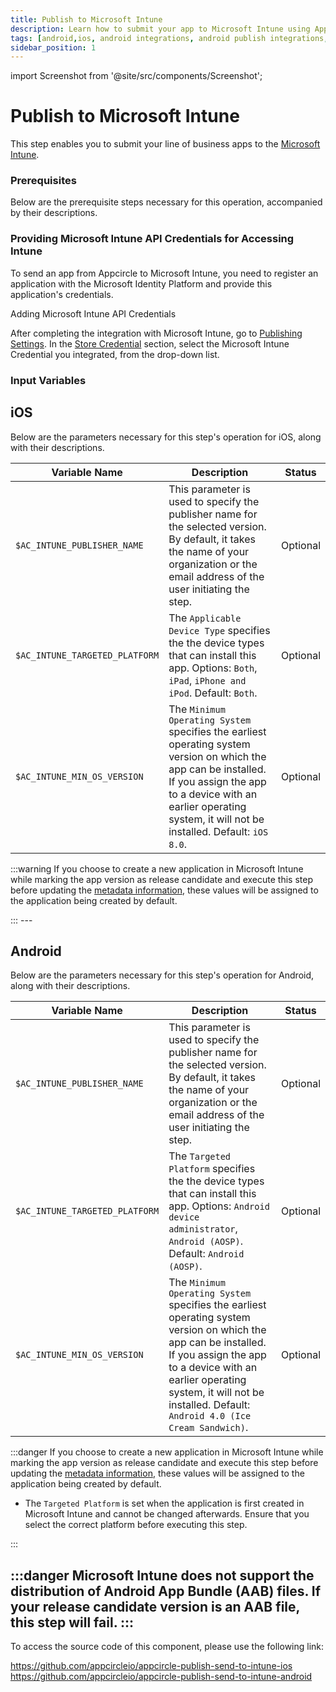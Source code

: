 ```yaml
---
title: Publish to Microsoft Intune
description: Learn how to submit your app to Microsoft Intune using Appcircle’s streamlined integration process.
tags: [android,ios, android integrations, android publish integrations, microsoft intune]
sidebar_position: 1
---
```


import Screenshot from '@site/src/components/Screenshot';

# Publish to Microsoft Intune

This step enables you to submit your line of business apps to the [Microsoft Intune](https://learn.microsoft.com/en-us/mem/intune/fundamentals/what-is-intune).

### Prerequisites

Below are the prerequisite steps necessary for this operation, accompanied by their descriptions.

### Providing Microsoft Intune API Credentials for Accessing Intune

To send an app from Appcircle to Microsoft Intune, you need to register an application with the Microsoft Identity Platform and provide this application's credentials.

<ContentRef url="/account/my-organization/integrations/credentials/adding-microsoft-intune-api-key">
  Adding Microsoft Intune API Credentials
</ContentRef>

After completing the integration with Microsoft Intune, go to [Publishing Settings](/publish-module/publish-settings). In the [Store Credential](/publish-module/publish-settings#store-credentials) section, select the Microsoft Intune Credential you integrated, from the drop-down list.

### Input Variables

## iOS

Below are the parameters necessary for this step's operation for iOS, along with their descriptions.

<Screenshot url='https://cdn.appcircle.io/docs/assets/send-to-microsoft-intune-inputs-ios-light.png' />

| Variable Name        | Description                                                                                                                                                                                                                       | Status   |
| -------------------- | --------------------------------------------------------------------------------------------------------------------------------------------------------------------------------------------------------------------------------- | -------- |
| `$AC_INTUNE_PUBLISHER_NAME`  | This parameter is used to specify the publisher name for the selected version. By default, it takes the name of your organization or the email address of the user initiating the step. | Optional |
| `$AC_INTUNE_TARGETED_PLATFORM`     | The `Applicable Device Type` specifies the the device types that can install this app. Options: `Both`, `iPad`, `iPhone and iPod`. Default: `Both`. | Optional |
| `$AC_INTUNE_MIN_OS_VERSION`     | The `Minimum Operating System` specifies the earliest operating system version on which the app can be installed. If you assign the app to a device with an earlier operating system, it will not be installed. Default: `iOS 8.0`. | Optional |

:::warning
If you choose to create a new application in Microsoft Intune while marking the app version as release candidate and execute this step before updating the [metadata information](https://docs.appcircle.io/publish-module/publish-information/meta-data-information#microsoft-intune-metadata-information), these values will be assigned to the application being created by default.

<Screenshot url='https://cdn.appcircle.io/docs/assets/send-to-intune-select-app-light-v2.png' />
:::
---

## Android

Below are the parameters necessary for this step's operation for Android, along with their descriptions.

<Screenshot url='https://cdn.appcircle.io/docs/assets/send-to-microsoft-intune-inputs-android-light.png' />

| Variable Name        | Description                                                                                                                                                                                                                       | Status   |
| -------------------- | --------------------------------------------------------------------------------------------------------------------------------------------------------------------------------------------------------------------------------- | -------- |
| `$AC_INTUNE_PUBLISHER_NAME`  | This parameter is used to specify the publisher name for the selected version. By default, it takes the name of your organization or the email address of the user initiating the step. | Optional |
| `$AC_INTUNE_TARGETED_PLATFORM`     | The `Targeted Platform` specifies the the device types that can install this app. Options: `Android device administrator`, `Android (AOSP)`. Default: `Android (AOSP)`. | Optional |
| `$AC_INTUNE_MIN_OS_VERSION`     | The `Minimum Operating System` specifies the earliest operating system version on which the app can be installed. If you assign the app to a device with an earlier operating system, it will not be installed. Default: `Android 4.0 (Ice Cream Sandwich)`. | Optional |

:::danger
If you choose to create a new application in Microsoft Intune while marking the app version as release candidate and execute this step before updating the [metadata information](https://docs.appcircle.io/publish-module/publish-information/meta-data-information#microsoft-intune-metadata-information), these values will be assigned to the application being created by default.
 - The `Targeted Platform` is set when the application is first created in Microsoft Intune and cannot be changed afterwards. Ensure that you select the correct platform before executing this step.
<Screenshot url='https://cdn.appcircle.io/docs/assets/send-to-intune-select-app-light-v2.png' />
:::

:::danger
Microsoft Intune does not support the distribution of  Android App Bundle (AAB) files. If your release candidate version is an AAB file, this step will fail.
:::
---
To access the source code of this component, please use the following link:

https://github.com/appcircleio/appcircle-publish-send-to-intune-ios
https://github.com/appcircleio/appcircle-publish-send-to-intune-android

